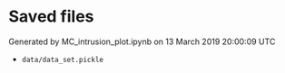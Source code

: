 # Saved files 


Generated by MC_intrusion_plot.ipynb on 13 March 2019 20:00:09 UTC

*  `data/data_set.pickle` 
